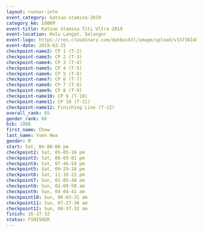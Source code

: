 ```yaml
--- 
layout: runner-info 
event_category: katsuo-stamina-2019 
category_km: 100KM 
event-title: Katsuo Stamina Titi Ultra 2019 
event-location: Hulu Langat, Selangor 
event-logo: https://res.cloudinary.com/dykbosktl/image/upload/v1573614825/Logo/Logo_p7ft6n.png 
event-date: 2019-03-15 
checkpoint-name2: CP 1 (T-2) 
checkpoint-name3: CP 2 (T-3) 
checkpoint-name4: CP 3 (T-4) 
checkpoint-name5: CP 4 (T-5) 
checkpoint-name6: CP 5 (T-6) 
checkpoint-name7: CP 6 (T-7) 
checkpoint-name8: CP 7 (T-8) 
checkpoint-name9: CP 8 (T-9) 
checkpoint-name10: CP 9 (T-10) 
checkpoint-name11: CP 10 (T-11) 
checkpoint-name12: Finishing Line (T-12) 
overall_rank: 85
gender_rank: 66
bib: 1088
first_name: Chow
last_name: Yuen Hwa
gender: M
start: Sat, 04-00-00 pm
checkpoint2: Sat, 05-05-16 pm
checkpoint3: Sat, 06-05-01 pm
checkpoint4: Sat, 07-46-54 pm
checkpoint5: Sat, 09-29-16 pm
checkpoint6: Sat, 11-16-22 pm
checkpoint7: Sun, 01-05-48 am
checkpoint8: Sun, 02-09-58 am
checkpoint9: Sun, 04-04-41 am
checkpoint10: Sun, 06-03-31 am
checkpoint11: Sun, 07-27-36 am
checkpoint12: Sun, 08-37-32 am
finish: 16-37-32
status: FINISHER
--- 
```

